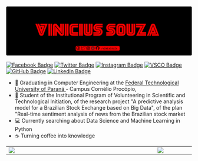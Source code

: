 ![Github Banner](https://github.com/Vineasouza/Vineasouza/blob/master/bannergit.png)

[![Facebook Badge](http://img.shields.io/badge/-@vineasouza-ff0000?style=flat-square&logo=facebook&logoColor=white&link=https://www.facebook.com/vineasouza)](https://www.facebook.com/vineasouza)
[![Twitter Badge](https://img.shields.io/badge/-@vineasouza-ff0000?style=flat-square&labelColor=ff0000&logo=twitter&logoColor=white&link=https://twitter.com/vineasouza)](https://twitter.com/vineasouza) 
[![Instagram Badge](https://img.shields.io/badge/-@vineasouza-ff0000?style=flat-square&labelColor=ff0000&logo=instagram&logoColor=white&link=https://www.instagram.com/vineasouza/)](https://www.instagram.com/in/vineasouza/) 
[![VSCO Badge](http://img.shields.io/badge/-@vineasouza-ff0000?style=flat-square&logo=vsco&logoColor=white&link=https://www.vsco.co/vineasouza/)](https://www.vsco.co/vineasouza/)
[![GitHub Badge](http://img.shields.io/badge/-@vineasouza-ff0000?style=flat-square&logo=github&logoColor=white&link=https://github.com/Vineasouza)](https://github.com/Vineasouza)
[![Linkedin Badge](https://img.shields.io/badge/-@vineasouza-ff0000?style=flat-square&labelColor=ff0000&logo=linkedin&logoColor=white&link=https://www.linkedin.com/in/vineasouza/)](https://www.linkedin.com/in/vineasouza/)

- 🚀 Graduating in Computer Engineering at the [Federal Technological University of Paraná ](http://portal.utfpr.edu.br/english)- Campus Cornélio Procópio, 
- 🔭 Student of the Institutional Program of Volunteering in Scientific and Technological Initiation, of the research project "A predictive analysis model for a Brazilian Stock Exchange based on Big Data", of the plan "Real-time sentiment analysis of news from the Brazilian stock market
- 💻 Currently searching about Data Science and Machine Learning in Python
- ☕ Turning coffee into knowledge 

<center>
<table>
  <tr>
      <td><img width="390px" align="left" src="https://github-readme-stats.vercel.app/api/top-langs/?username=Vineasouza&hide=html&layout=compact&theme=dark" /></td>
      <td><img width="490px" align="left" src="https://github-readme-stats.vercel.app/api?username=Vineasouza&theme=dark&show_icons=true" /></td>
  </tr>  
</table>
</center>

<!--
**Vineasouza/Vineasouza** is a ✨ _special_ ✨ repository because its `README.md` (this file) appears on your GitHub profile.

Here are some ideas to get you started:
- ...
- 🌱 I’m currently learning ...
- 👯 I’m looking to collaborate on ...
- 🤔 I’m looking for help with ...
- 💬 Ask me about ...
- 📫 How to reach me: ...
- 😄 Pronouns: ...
- ⚡ Fun fact: ...
-->
